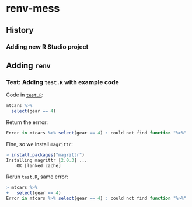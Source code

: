 # renv-mess

## History

### Adding new R Studio project

## Adding `renv`

### Test: Adding `test.R` with example code

Code in [`test.R`](test.R):

```r
mtcars %>%
  select(gear == 4)
```

Return the errror:

```r
Error in mtcars %>% select(gear == 4) : could not find function "%>%"
```

Fine, so we install `magrittr`:

```r
> install.packages("magrittr")
Installing magrittr [2.0.3] ...
	OK [linked cache]
```

Rerun `test.R`, same error:

```r
> mtcars %>%
+   select(gear == 4)
Error in mtcars %>% select(gear == 4) : could not find function "%>%"
```